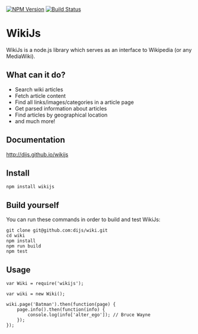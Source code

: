 [![NPM Version](https://img.shields.io/npm/v/wikijs.svg)](https://www.npmjs.com/package/wikijs)
[![Build Status](https://travis-ci.org/dijs/wiki.svg)](https://travis-ci.org/dijs/wiki)

# WikiJs

WikiJs is a node.js library which serves as an interface to Wikipedia (or any MediaWiki).

## What can it do?

- Search wiki articles
- Fetch article content
- Find all links/images/categories in a article page 
- Get parsed information about articles
- Find articles by geographical location
- and much more!

## Documentation

<http://dijs.github.io/wikijs>

## Install

```
npm install wikijs
```

## Build yourself

You can run these commands in order to build and test WikiJs:

```
git clone git@github.com:dijs/wiki.git
cd wiki
npm install
npm run build
npm test
```

## Usage

```
var Wiki = require('wikijs');

var wiki = new Wiki();

wiki.page('Batman').then(function(page) {
	page.info().then(function(info) {
		console.log(info['alter_ego']); // Bruce Wayne
	});
});

```